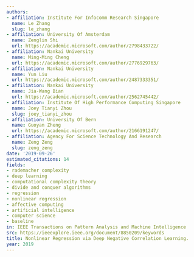 ```yaml
---
authors:
- affiliation: Institute For Infocomm Research Singapore
  name: Le Zhang
  slug: le_zhang
- affiliation: University Of Amsterdam
  name: Zenglin Shi
  url: https://academic.microsoft.com/author/2798433722/
- affiliation: Nankai University
  name: Ming-Ming Cheng
  url: https://academic.microsoft.com/author/2776929763/
- affiliation: Nankai University
  name: Yun Liu
  url: https://academic.microsoft.com/author/2487333351/
- affiliation: Nankai University
  name: Jia-Wang Bian
  url: https://academic.microsoft.com/author/2562745442/
- affiliation: Institute Of High Performance Computing Singapore
  name: Joey Tianyi Zhou
  slug: joey_tianyi_zhou
- affiliation: University Of Bern
  name: Guoyan Zheng
  url: https://academic.microsoft.com/author/2166191247/
- affiliation: Agency For Science Technology And Research
  name: Zeng Zeng
  slug: zeng_zeng
date: '2019-09-26'
estimated_citations: 14
fields:
- rademacher complexity
- deep learning
- computational complexity theory
- divide and conquer algorithms
- regression
- nonlinear regression
- affective computing
- artificial intelligence
- computer science
- baseline
in: IEEE Transactions on Pattern Analysis and Machine Intelligence
src: https://ieeexplore.ieee.org/document/8850209/keywords
title: Nonlinear Regression via Deep Negative Correlation Learning.
year: 2019
---
```

